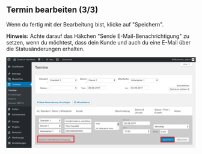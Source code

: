 ## Termin bearbeiten (3/3)

Wenn du fertig mit der Bearbeitung bist, klicke auf "Speichern".

**Hinweis:** Achte darauf das Häkchen "Sende E-Mail-Benachrichtigung" zu setzen, wenn du möchtest, dass dein Kunde und auch du eine E-Mail über die Statusänderungen erhalten.

![Terminbuchung Frontend](./assets/edit_booking_3.jpg)
